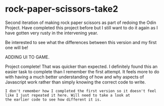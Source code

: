 # rock-paper-scissors-take2

Second iteration of making rock paper scissors as 
part of redoing the Odin Project. Have completed
this project before but I still want to do it again
as I have gotten very rusty in the intervening year.

Be interested to see what the differences between this
version and my first one will be!

ADDING UI TO GAME.

Project complete!
	That was quicker than expected. I definitely found this
	an easier task to complete than I remember the first attempt.
	It feels more to do with having a much better understanding 
	of how and why aspects of Javascript work rather than simply
	knowing the correct code to write.

	I don't remember how I completed the first version so it doesn't feel
	like I just repeated it here. Will need to take a look at 
	the earlier code to see how different it is.

